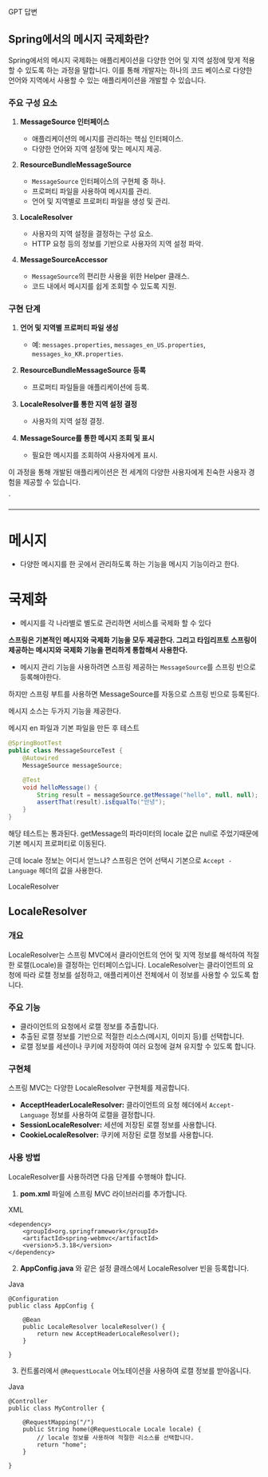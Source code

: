 GPT 답변
## Spring에서의 메시지 국제화란?

Spring에서의 메시지 국제화는 애플리케이션을 다양한 언어 및 지역 설정에 맞게 적용할 수 있도록 하는 과정을 말합니다. 이를 통해 개발자는 하나의 코드 베이스로 다양한 언어와 지역에서 사용할 수 있는 애플리케이션을 개발할 수 있습니다.

### 주요 구성 요소

1. **MessageSource 인터페이스**
   - 애플리케이션의 메시지를 관리하는 핵심 인터페이스.
   - 다양한 언어와 지역 설정에 맞는 메시지 제공.

2. **ResourceBundleMessageSource**
   - `MessageSource` 인터페이스의 구현체 중 하나.
   - 프로퍼티 파일을 사용하여 메시지를 관리.
   - 언어 및 지역별로 프로퍼티 파일을 생성 및 관리.

3. **LocaleResolver**
   - 사용자의 지역 설정을 결정하는 구성 요소.
   - HTTP 요청 등의 정보를 기반으로 사용자의 지역 설정 파악.

4. **MessageSourceAccessor**
   - `MessageSource`의 편리한 사용을 위한 Helper 클래스.
   - 코드 내에서 메시지를 쉽게 조회할 수 있도록 지원.

### 구현 단계

1. **언어 및 지역별 프로퍼티 파일 생성**
   - 예: `messages.properties`, `messages_en_US.properties`, `messages_ko_KR.properties`.

2. **ResourceBundleMessageSource 등록**
   - 프로퍼티 파일들을 애플리케이션에 등록.

3. **LocaleResolver를 통한 지역 설정 결정**
   - 사용자의 지역 설정 결정.

4. **MessageSource를 통한 메시지 조회 및 표시**
   - 필요한 메시지를 조회하여 사용자에게 표시.

이 과정을 통해 개발된 애플리케이션은 전 세계의 다양한 사용자에게 친숙한 사용자 경험을 제공할 수 있습니다.

`


---


# 메시지
- 다양한 메시지를 한 곳에서 관리하도록 하는 기능을 메시지 기능이라고 한다.

# 국제화
- 메시지를 각 나라별로 별도로 관리하면 서비스를 국제화 할 수 있다

**스프링은 기본적인 메시지와 국제화 기능을 모두 제공한다. 그리고 타임리프토 스프링이 제공하는 메시지와 국제화 기능을 편리하게 통합해서 사용한다.**

- 메시지 관리 기능을 사용하려면 스프링 제공하는 `MessageSource`를 스프링 빈으로 등록해야한다.

하지만 스프링 부트를 사용하면 MessageSource를 자동으로 스프링 빈으로 등록된다.

 
메시지 소스는 두가지 기능을 제공한다.



메시지 en 파일과 기본 파일을 만든 후 테스트

```java
@SpringBootTest
public class MessageSourceTest {
    @Autowired
    MessageSource messageSource;

    @Test
    void helloMessage() {
        String result = messageSource.getMessage("hello", null, null);
        assertThat(result).isEqualTo("안녕");
    }
}

```

해당 테스트는 통과된다. getMessage의 파라미터의 locale 값은 null로 주었기때문에 기본 메시지 프로퍼티로 이동된다.

 근데 locale 정보는 어디서 얻느냐?
스프링은 언어 선택시 기본으로  `Accept - Language` 헤더의 값을 사용한다.

LocaleResolver

## LocaleResolver

### 개요

LocaleResolver는 스프링 MVC에서 클라이언트의 언어 및 지역 정보를 해석하여 적절한 로캘(Locale)을 결정하는 인터페이스입니다. 
LocaleResolver는 클라이언트의 요청에 따라 로캘 정보를 설정하고, 애플리케이션 전체에서 이 정보를 사용할 수 있도록 합니다.

### 주요 기능

- 클라이언트의 요청에서 로캘 정보를 추출합니다.
- 추출된 로캘 정보를 기반으로 적절한 리소스(메시지, 이미지 등)를 선택합니다.
- 로캘 정보를 세션이나 쿠키에 저장하여 여러 요청에 걸쳐 유지할 수 있도록 합니다.

### 구현체

스프링 MVC는 다양한 LocaleResolver 구현체를 제공합니다.

- **AcceptHeaderLocaleResolver:** 클라이언트의 요청 헤더에서 `Accept-Language` 정보를 사용하여 로캘을 결정합니다.
- **SessionLocaleResolver:** 세션에 저장된 로캘 정보를 사용합니다.
- **CookieLocaleResolver:** 쿠키에 저장된 로캘 정보를 사용합니다.

### 사용 방법

LocaleResolver를 사용하려면 다음 단계를 수행해야 합니다.

1. **pom.xml** 파일에 스프링 MVC 라이브러리를 추가합니다.

XML

```
<dependency>
    <groupId>org.springframework</groupId>
    <artifactId>spring-webmvc</artifactId>
    <version>5.3.18</version>
</dependency>
```

2. **AppConfig.java** 와 같은 설정 클래스에서 LocaleResolver 빈을 등록합니다.

Java

```
@Configuration
public class AppConfig {

    @Bean
    public LocaleResolver localeResolver() {
        return new AcceptHeaderLocaleResolver();
    }

}
```

3. 컨트롤러에서 `@RequestLocale` 어노테이션을 사용하여 로캘 정보를 받아옵니다.

Java

```
@Controller
public class MyController {

    @RequestMapping("/")
    public String home(@RequestLocale Locale locale) {
        // locale 정보를 사용하여 적절한 리소스를 선택합니다.
        return "home";
    }

}
```